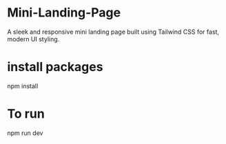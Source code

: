 # Mini-Landing-Page
A sleek and responsive mini landing page built using Tailwind CSS for fast, modern UI styling.

# install packages 
npm install

# To run
npm run dev
